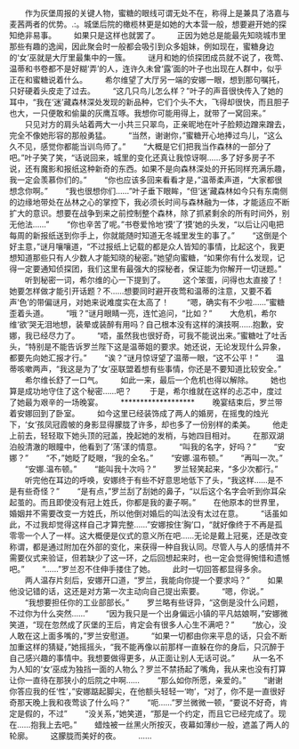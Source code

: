 　　作为灰堡周报的关键人物，蜜糖的眼线可谓无处不在，称得上是兼具了洛嘉与麦茜两者的优势。.:。城堡后院的橄榄林更是如她的大本营一般，想要避开她的探知绝非易事。
　　如果只是这样也就罢了。
　　正因为她总是能最先知晓城市里那些有趣的逸闻，因此聚会时一般都会吸引到众多姐妹，例如现在，蜜糖身边的‘女’巫就是大厅里最集中的一簇。
　　谜月和她的侦探团成员就不说了，夜莺、温蒂和书卷都不是好糊‘弄’的人，连许久未曾‘露’面的叶子也出现在人群中，似乎正在和蜜糖说着什么。
　　希尔维望了大厅另一端的安娜一眼，想到那句嘱托，只好硬着头皮走了过去。
　　“这几只鸟儿怎么样？”叶子的声音很快传入了她的耳中，“我在‘迷’藏森林深处发现的新品种，它们个头不大，飞得却很快，而且胆子也大，一只便敢和偷巢的灰鹰互啄。我想你可能用得上，就带了一窝回来。”
　　只见对方的肩头站着两大一小共三只翠鸟，正亲昵地在叶子脸颊边蹭来蹭去，完全不像她形容的那般勇猛。
　　“当然，谢谢你，”蜜糖开心地捧过鸟儿，“这么久不见，感觉你都能当训鸟师了。”
　　“大概是它们把我当作森林的一部分了吧。”叶子笑了笑，“话说回来，城里的变化还真让我惊讶啊……多了好多房子不说，还有魔影和报纸这种新奇的东西。如果不是向森林深处的开拓同样充满乐趣，我一定会羡慕你们的。”
　　“你也应该多回来看看才是，”温蒂柔声道，“大家都很想念你啊。”
　　“我也很想你们……”叶子垂下眼眸，“但‘迷’藏森林如今只有东南侧的边缘地带处在丛林之心的掌控下，我必须长时间与森林融为一体，才能适应不断扩大的意识。想要在战争到来之前控制整个森林，除了抓紧剩余的所有时间外，别无他法……”
　　“你也辛苦了呢。”书卷爱怜地‘摸’了‘摸’她的头发，“以后让闪电把每周的新报纸送到你手上，你就能随时知道无冬城里发生的事了。”
　　“这倒是个好主意，”谜月嚷嚷道，“不过报纸上记载的都是众人皆知的事情，比起这个，我更想知道那些只有人少数人才能知晓的秘密。”她望向蜜糖，“如果你有什么发现，记得一定要通知侦探团，我们这里有最强大的探秘者，保证能为你解开一切谜题。”
　　听到秘密一词，希尔维的心一下提到了。
　　这个笨蛋，问得也太直接了！她要怎样做才能引开话题？不……想要同时避开夜莺和温蒂的注意，又要不着声‘色’的带偏谜月，对她来说难度实在太高了！
　　“嗯，确实有不少啦……”蜜糖歪着头道。
　　“哦？”谜月眼睛一亮，连忙追问，“比如？”
　　大危机，希尔维‘欲’哭无泪地想，装晕或装醉有用吗？自己根本没有这样的演技啊……抱歉，安娜，我已经尽力了。
　　“唔，虽然我也很好奇，可我不能说出来。”蜜糖吐了吐舌头，“特别是不能告诉罗兰陛下这是温蒂姐的要求。她还说，无论发现什么异象，都要先向她汇报才行。”
　　“诶？”谜月惊讶望了温蒂一眼，“这不公平！”
　　温蒂咳嗽两声，“我这是为了‘女’巫联盟着想有些事情，你还是不要知道比较安全。”
　　希尔维长舒了一口气。
　　如此一来，最后一个危机也得以解除。
　　她也算是成功地守住了这个秘密……吧？
　　于是，希尔维就在这样的忐忑中，度过了她最为艰辛的一场晚宴。
　　*******************
　　晚宴结束后，罗兰带着安娜回到了卧室。
　　如今这里已经装饰成了两人的婚房，在摇曳的烛光下，‘女’孩凤冠霞帔的身影显得朦胧了许多，却也多了一份别样的柔美。
　　他走上前去，轻轻取下她头顶的冠盖，挽起她的发梢，与她四目相对。
　　在那双湖泊般清澈的眼瞳中，他看到了‘荡’漾的情意。
　　“叫我的名字，好吗？”
　　“安娜？”
　　“不，”她眨了眨眼，“我的全名。”
　　“安娜.温布顿。”
　　“再叫一次。”
　　“安娜.温布顿。”
　　“能叫我十次吗？”
　　罗兰轻笑起来，“多少次都行。”
　　听完他在耳边的呼唤，安娜终于有些不好意思地低下了头，“我这样……是不是有些奇怪？”
　　“是有点，”罗兰刮了刮她的鼻子，“以后这个名字会听到你耳朵起茧的。而且即使没有冠上姓氏，你都是我的妻子啊。”
　　在他原本的世界里，婚姻并不需要改变一方姓氏，所以他倒对婚后的叫法没有太过在意。
　　“话虽如此，不过我却觉得这样自己才算完整……”安娜按住‘胸’口，“就好像终于不再是孤零零一个人了一样。这大概便是仪式的意义所在吧……无论是戴上冠冕，还是改变称谓，都是通过附加在外部的变化，来获得一种自我认同。尽管人与人的感情并不需要仪式来验证，但若缺少了这一环，之后回想起来时，也一定会觉得惋惜和遗憾吧。”
　　“……”罗兰忍不住伸手搂住了她。
　　此时一切回答都显得多余。
　　两人温存片刻后，安娜开口道，“罗兰，我能向你提一个要求吗？”
　　如果他没记错的话，这还是对方第一次主动向自己提出索要。
　　“嗯，你说。”
　　“我想要担任你的工业部部长。”
　　罗兰略有些讶异，“这倒是没什么问题，不过你为什么突然……”
　　“因为我只是一个出身偏远小镇的平凡姑娘啊，”安娜微笑道，“现在忽然成了灰堡的王后，肯定会有很多人心生不满吧？”
　　“放心，没人敢在这上面多嘴的，”罗兰安慰道。
　　“如果一切都由你来平息的话，只会不断加重这样的猜疑，”她摇摇头，“我不能再像以前那样一直躲在你的身后，只沉醉于自己感兴趣的事情中。我想要做得更多，从正面让别人无话可说。”
　　从一名不为人知的‘女’巫成为独挡一面的人物么？罗兰不禁扬起了嘴角，我从来也没有打算让你一直待在那狭小的后院之中啊……
　　“那么如你所愿，亲爱的。”
　　“谢谢你答应我的任‘性’，”安娜踮起脚尖，在他额头轻轻一‘吻’，“对了，你不是一直很好奇那天晚上我和夜莺谈了什么吗？”
　　“呃……”罗兰微微一顿，“要说不好奇，肯定是假的，不过”
　　“没关系，”她笑道，“那是一个约定，而且它已经完成了。现在……抱我上去吧。”
　　蜡烛被一丝黑火所按灭，夜幕如薄纱一般，遮盖了两人的轮廓。
　　这朦胧而美好的夜。
　　……